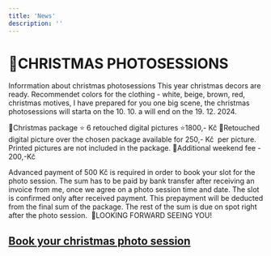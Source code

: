 ```yaml
---
title: 'News'
description: ''
---
```


# 🎄CHRISTMAS PHOTOSESSIONS

Inforrmation about christmas photosessions
This year christmas decors are ready. Recommendet colors for the clothing - white, beige, brown, red, christmas motives, I have prepared for you one big scene, the christmas photosessions will starta on the 10. 10. a will end on the 19. 12. 2024.

🎄Christmas package ⭐️ 6 retouched digital pictures ⭐️1800,- Kč
🎄Retouched digital picture over the chosen package available for 250,- Kč  per picture. Printed pictures are not included in the package.
🌲Additional weekend fee - 200,-Kč

Advanced payment of 500 Kč is required in order to book your slot for the photo session. The sum has to be paid by bank transfer after receiving an invoice from me, once we agree on a photo session time and date. The slot is confirmed only after received payment. This prepayment will be deducted from the final sum of the package. The rest of the sum is due on spot right after the photo session. 
🎄LOOKING FORWARD SEEING YOU!

## [**Book your christmas photo session**](/en/contact) 
